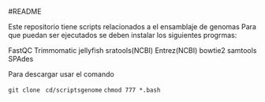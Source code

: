 #README

Este repositorio tiene scripts relacionados a el ensamblaje de genomas
Para que puedan ser ejecutados se deben instalar los siguientes progrmas:

FastQC
Trimmomatic
jellyfish
sratools(NCBI)
Entrez(NCBI)
bowtie2
samtools
SPAdes

Para descargar usar el comando

```git clone ```
```cd/scriptsgenome```
```chmod 777 *.bash```


